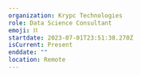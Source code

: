 ```yaml
---
organization: Krypc Technologies
role: Data Science Consultant
emoji: ⛓️
startdate: 2023-07-01T23:51:38.270Z
isCurrent: Present
enddate: ""
location: Remote
---
```

